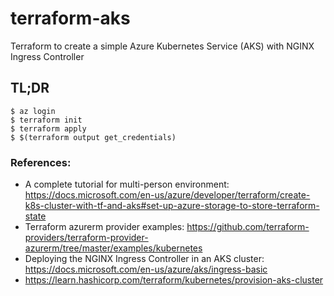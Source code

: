 # terraform-aks
Terraform to create a simple Azure Kubernetes Service (AKS) with NGINX Ingress Controller

## TL;DR

```console
$ az login
$ terraform init
$ terraform apply
$ $(terraform output get_credentials)
```

### References:
* A complete tutorial for multi-person environment: https://docs.microsoft.com/en-us/azure/developer/terraform/create-k8s-cluster-with-tf-and-aks#set-up-azure-storage-to-store-terraform-state
* Terraform azurerm provider examples: https://github.com/terraform-providers/terraform-provider-azurerm/tree/master/examples/kubernetes
* Deploying the NGINX Ingress Controller in an AKS cluster: https://docs.microsoft.com/en-us/azure/aks/ingress-basic
* https://learn.hashicorp.com/terraform/kubernetes/provision-aks-cluster
